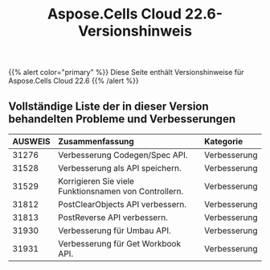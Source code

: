 ﻿---
title: Aspose.Cells Cloud 22.6-Versionshinweis
second_title: Aspose.Cells Cloud Documen
type: docs
url: /de/aspose-cells-cloud-22-6-release-notes/
description: Aspose.Cells Cloud unterstützt Excel zum Erstellen, Konvertieren, Zusammenführen, Aufteilen, Schützen, inneren Objektvorgang usw
weight: 16
---
{{% alert color="primary" %}} 
Diese Seite enthält Versionshinweise für Aspose.Cells Cloud 22.6
{{% /alert %}} 
## **Vollständige Liste der in dieser Version behandelten Probleme und Verbesserungen**
|**AUSWEIS**|**Zusammenfassung**|**Kategorie**|
|:- |:- |:- |
|31276 |Verbesserung Codegen/Spec API.| Verbesserung|
|31528 |Verbesserung als API speichern.| Verbesserung|
|31529 |Korrigieren Sie viele Funktionsnamen von Controllern.| Verbesserung|
|31812 |PostClearObjects API verbessern.| Verbesserung|
|31813 |PostReverse API verbessern.| Verbesserung|
|31930 |Verbesserung für Umbau API.| Verbesserung|
|31931 |Verbesserung für Get Workbook API.| Verbesserung|
